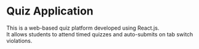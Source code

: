 # Quiz Application

This is a web-based quiz platform developed using React.js.  
It allows students to attend timed quizzes and auto-submits on tab switch violations.
